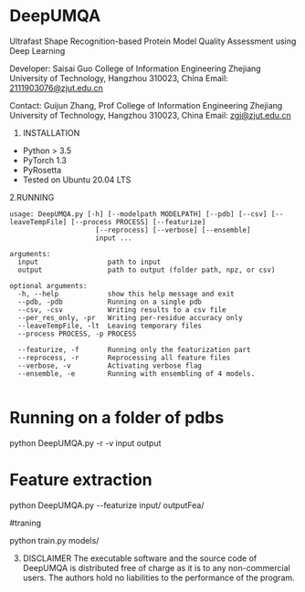 # DeepUMQA
Ultrafast Shape Recognition-based Protein Model Quality Assessment using Deep Learning

Developer:
Saisai Guo
College of Information Engineering
Zhejiang University of Technology, Hangzhou 310023, China
Email: 2111903076@zjut.edu.cn

Contact:
Guijun Zhang, Prof
College of Information Engineering
Zhejiang University of Technology, Hangzhou 310023, China
Email: zgj@zjut.edu.cn

1. INSTALLATION
- Python > 3.5
- PyTorch 1.3
- PyRosetta
- Tested on Ubuntu 20.04 LTS

2.RUNNING
```
usage: DeepUMQA.py [-h] [--modelpath MODELPATH] [--pdb] [--csv] [--leaveTempFile] [--process PROCESS] [--featurize]
                     [--reprocess] [--verbose] [--ensemble]
                     input ...

arguments:
  input                 path to input
  output                path to output (folder path, npz, or csv)

optional arguments:
  -h, --help            show this help message and exit
  --pdb, -pdb           Running on a single pdb 
  --csv, -csv           Writing results to a csv file 
  --per_res_only, -pr   Writing per-residue accuracy only 
  --leaveTempFile, -lt  Leaving temporary files 
  --process PROCESS, -p PROCESS
                       
  --featurize, -f       Running only the featurization part 
  --reprocess, -r       Reprocessing all feature files 
  --verbose, -v         Activating verbose flag 
  --ensemble, -e        Running with ensembling of 4 models. 
                   
```

# Running on a folder of pdbs

python DeepUMQA.py -r -v input output

# Feature extraction

python DeepUMQA.py --featurize input/ outputFea/

#traning 

python train.py  models/


3. DISCLAIMER
The executable software and the source code of DeepUMQA is distributed free of charge as it is to any non-commercial users. The authors hold no liabilities to the performance of the program.
